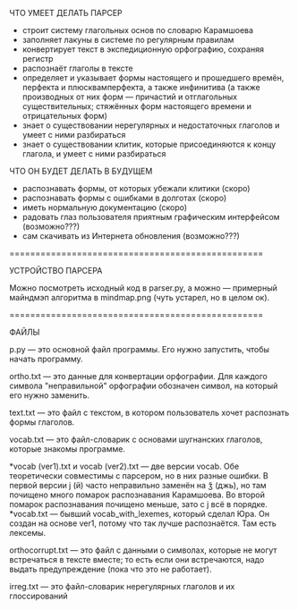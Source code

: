 ЧТО УМЕЕТ ДЕЛАТЬ ПАРСЕР
* строит систему глагольных основ по словарю Карамшоева
* заполняет лакуны в системе по регулярным правилам
* конвертирует текст в экспедиционную орфографию, сохраняя регистр
* распознаёт глаголы в тексте
* определяет и указывает формы настоящего и прошедшего времён, перфекта и плюсквамперфекта, а также инфинитива (а также производных от них форм — причастий и отглагольных существительных; стяжённых форм настоящего времени и отрицательных форм)
* знает о существовании нерегулярных и недостаточных глаголов и умеет с ними разбираться
* знает о существовании клитик, которые присоединяются к концу глагола, и умеет с ними разбираться

ЧТО ОН БУДЕТ ДЕЛАТЬ В БУДУЩЕМ
* распознавать формы, от которых убежали клитики (скоро)
* распознавать формы с ошибками в долготах (скоро)
* иметь нормальную документацию (скоро)
* радовать глаз пользователя приятным графическим интерфейсом (возможно???)
* сам скачивать из Интернета обновления (возможно???)

=================================================

УСТРОЙСТВО ПАРСЕРА

Можно посмотреть исходный код в parser.py, а можно — примерный майндмэп алгоритма в mindmap.png (чуть устарел, но в целом ок).

=================================================

ФАЙЛЫ

p.py — это основной файл программы. Его нужно запустить, чтобы начать программу.

ortho.txt — это данные для конвертации орфографии. Для каждого символа "неправильной" орфографии обозначен символ, на который его нужно заменить.

text.txt — это файл с текстом, в котором пользователь хочет распознать формы глаголов.

vocab.txt — это файл-словарик с основами шугнанских глаголов, которые знакомы программе.

   *vocab (ver1).txt и vocab (ver2).txt — две версии vocab. Обе теоретически совместимы с парсером, но в них разные ошибки. В первой версии j (й) часто неправильно заменён на ǯ (джь), но там почищено много помарок распознавания Карамшоева. Во второй помарок распознавания почищено меньше, зато с j всё в порядке.
   *vocab.txt — бывший vocab_with_lexemes, который сделал Юра. Он создан на основе ver1, потому что так лучше распознаётся. Там есть лексемы.

orthocorrupt.txt — это файл с данными о символах, которые не могут встречаться в тексте вместе; то есть если они встречаются, надо выдать предупреждение (пока что это не работает).

irreg.txt — это файл-словарик нерегулярных глаголов и их глоссирований
